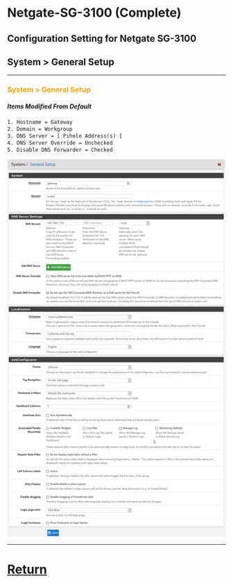 # Netgate-SG-3100 (Complete)

## Configuration Setting for Netgate SG-3100

## **System > General Setup**

---

### <span style="color:Orange">System > General Setup</span>

#### *Items Modified From Default*

    1. Hostname = Gateway
    2. Domain = Workgroup
    3. DNS Server = [ Pihole Address(s) ]
    4. DNS Server Override = Unchecked
    5. Disable DNS Forwarder = Checked

![SG-3100 System > General Setup](images/System-General-Setup.png)

---

# [Return](../README.md)